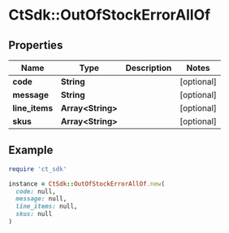 # CtSdk::OutOfStockErrorAllOf

## Properties

| Name | Type | Description | Notes |
| ---- | ---- | ----------- | ----- |
| **code** | **String** |  | [optional] |
| **message** | **String** |  | [optional] |
| **line_items** | **Array&lt;String&gt;** |  | [optional] |
| **skus** | **Array&lt;String&gt;** |  | [optional] |

## Example

```ruby
require 'ct_sdk'

instance = CtSdk::OutOfStockErrorAllOf.new(
  code: null,
  message: null,
  line_items: null,
  skus: null
)
```

